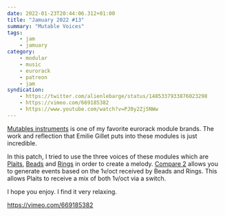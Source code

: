 ```yaml
---
date: 2022-01-23T20:44:06.312+01:00
title: "Jamuary 2022 #13"
summary: "Mutable Voices"
tags:
    - jam
    - jamuary
category:
    - modular
    - music
    - eurorack
    - patreon
    - jam
syndication:
    - https://twitter.com/alienlebarge/status/1485337933876023298
    - https://vimeo.com/669185382
    - https://www.youtube.com/watch?v=PJ0y2Zj5NWw
---
```

[Mutables instruments](https://mutable-instruments.net/) is one of my favorite eurorack module brands. The work and reflection that Emilie Gillet puts into these modules is just incredible. 

In this patch, I tried to use the three voices of these modules which are [Plaits](https://mutable-instruments.net/modules/plaits/), [Beads](https://mutable-instruments.net/modules/beads/) and [Rings](https://mutable-instruments.net/modules/rings/) in order to create a melody. [Compare 2](https://joranalogue.com/products/compare-2) allows you to generate events based on the 1v/oct received by Beads and Rings. This allows Plaits to receive a mix of both 1v/oct via a switch. 

I hope you enjoy. I find it very relaxing.

https://vimeo.com/669185382
